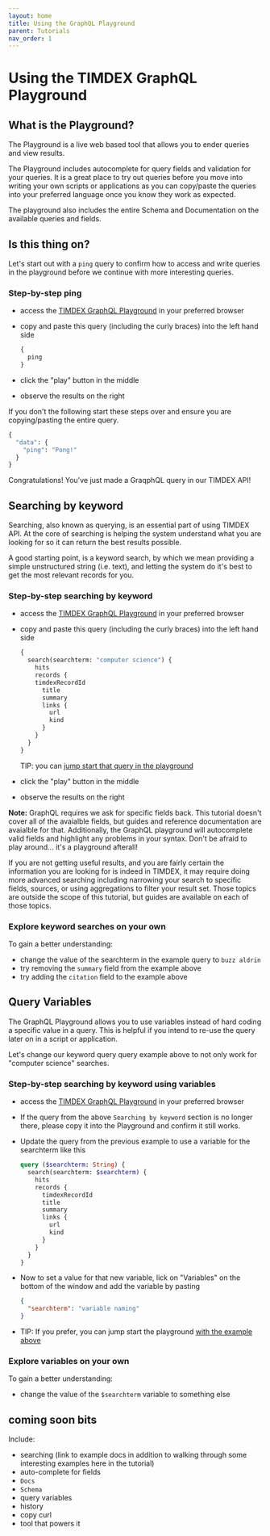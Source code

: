 ```yaml
---
layout: home
title: Using the GraphQL Playground
parent: Tutorials
nav_order: 1
---
```


# Using the TIMDEX GraphQL Playground

## What is the Playground?

The Playground is a live web based tool that allows you to ender queries and view results.

The Playground includes autocomplete for query fields and validation for your queries. It is a great place to try out queries before you move into writing your own scripts or applications as you can copy/paste the queries into your preferred language once you know they work as expected.

The playground also includes the entire Schema and Documentation on the available queries and fields.

## Is this thing on?

Let's start out with a `ping` query to confirm how to access and write queries in the playground before we continue with more interesting queries.

### Step-by-step ping

- access the [TIMDEX GraphQL Playground](https://timdex.mit.edu/playground) in your preferred browser
- copy and paste this query (including the curly braces) into the left hand side

  ```graphql
  {
    ping
  }
  ```

- click the "play" button in the middle
- observe the results on the right

If you don't the following start these steps over and ensure you are copying/pasting the entire query.

```graphql
{
  "data": {
    "ping": "Pong!"
  }
}
```

Congratulations! You've just made a GraqphQL query in our TIMDEX API!

## Searching by keyword

Searching, also known as querying, is an essential part of using TIMDEX API. At the core of searching is helping the system understand what you are looking for so it can return the best results possible.

A good starting point, is a keyword search, by which we mean providing a simple unstructured string (i.e. text), and letting the system do it's best to get the most relevant records for you.

### Step-by-step searching by keyword

- access the [TIMDEX GraphQL Playground](https://timdex.mit.edu/playground) in your preferred browser
- copy and paste this query (including the curly braces) into the left hand side

  ```graphql
  {
    search(searchterm: "computer science") {
      hits
      records {
      timdexRecordId
        title
        summary
        links {
          url
          kind
        }
      }
    }
  }
  ```

  TIP: you can [jump start that query in the playground](../playground?query=%7B%0A%20%20search(searchterm%3A%20%22computer%20science%22)%20%7B%0A%20%20%20%20hits%0A%20%20%20%20records%20%7B%0A%20%20%20%20%20%20timdexRecordId%0A%20%20%20%20%20%20title%0A%20%20%20%20%20%20summary%0A%20%20%20%20%20%20links%20%7B%0A%20%20%20%20%20%20%20%20url%0A%20%20%20%20%20%20%20%20kind%0A%20%20%20%20%20%20%7D%0A%20%20%20%20%7D%0A%20%20%7D%0A%7D)
- click the "play" button in the middle
- observe the results on the right

**Note:** GraphQL requires we ask for specific fields back. This tutorial doesn't cover all of the avaialble fields, but guides and reference documentation are avaialble for that. Additionally, the GraphQL playground will autocomplete valid fields and highlight any problems in your syntax. Don't be afraid to play around... it's a playground afterall!

If you are not getting useful results, and you are fairly certain the information you are looking for is indeed in TIMDEX, it may require doing more advanced searching including narrowing your search to specific fields, sources, or using aggregations to filter your result set. Those topics are outside the scope of this tutorial, but guides are available on each of those topics.

### Explore keyword searches on your own

To gain a better understanding:

- change the value of the searchterm in the example query to `buzz aldrin`
- try removing the `summary` field from the example above
- try adding the `citation` field to the example above

## Query Variables

The GraphQL Playground allows you to use variables instead of hard coding a specific value in a query. This is helpful if you intend to re-use the query later on in a script or application.

Let's change our keyword query query example above to not only work for "computer science" searches.

### Step-by-step searching by keyword using variables

- access the [TIMDEX GraphQL Playground](https://timdex.mit.edu/playground) in your preferred browser
- If the query from the above `Searching by keyword` section is no longer there, please copy it into the Playground and confirm it still works.
- Update the query from the previous example to use a variable for the searchterm like this

    ```graphql
    query ($searchterm: String) {
      search(searchterm: $searchterm) {
        hits
        records {
          timdexRecordId
          title
          summary
          links {
            url
            kind
          }
        }
      }
    }
    ```

- Now to set a value for that new variable, lick on "Variables" on the bottom of the window and add the variable by pasting

  ```json
  {
    "searchterm": "variable naming"
  }
  ```

- TIP: If you prefer, you can jump start the playground [with the example above](http://localhost:4000/playground?query=query%20(%24searchterm%3A%20String)%20%7B%0A%20%20search(searchterm%3A%20%24searchterm)%20%7B%0A%20%20%20%20hits%0A%20%20%20%20records%20%7B%0A%20%20%20%20%20%20timdexRecordId%0A%20%20%20%20%20%20title%0A%20%20%20%20%20%20summary%0A%20%20%20%20%20%20links%20%7B%0A%20%20%20%20%20%20%20%20url%0A%20%20%20%20%20%20%20%20kind%0A%20%20%20%20%20%20%7D%0A%20%20%20%20%7D%0A%20%20%7D%0A%7D&variables=%7B%0A%20%20%22searchterm%22%3A%20%22variable%20naming%22%0A%7D)

### Explore variables on your own

To gain a better understanding:

- change the value of the `$searchterm` variable to something else

## coming soon bits

Include:

- searching (link to example docs in addition to walking through some interesting examples here in the tutorial)
- auto-complete for fields
- `Docs`
- `Schema`
- query variables
- history
- copy curl
- tool that powers it

